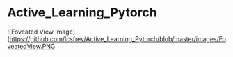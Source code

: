 # Active_Learning_Pytorch
 
![Foveated View Image](https://github.com/lcsfrey/Active_Learning_Pytorch/blob/master/images/FoveatedView.PNG